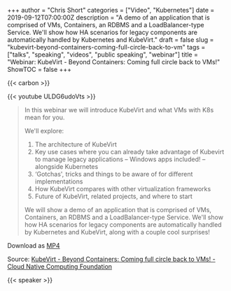 +++
author = "Chris Short"
categories = ["Video", "Kubernetes"]
date = 2019-09-12T07:00:00Z
description = "A demo of an application that is comprised of VMs, Containers, an RDBMS and a LoadBalancer-type Service. We'll show how HA scenarios for legacy components are automatically handled by Kubernetes and KubeVirt."
draft = false
slug = "kubevirt-beyond-containers-coming-full-circle-back-to-vm"
tags = ["talks", "speaking", "videos", "public speaking", "webinar"]
title = "Webinar: KubeVirt - Beyond Containers: Coming full circle back to VMs!"
ShowTOC = false
+++

{{< carbon >}}

{{< youtube ULDG6udoVts >}}

> In this webinar we will introduce KubeVirt and what VMs with K8s mean for you.
>
> We'll explore:
>
> 1. The architecture of KubeVirt
> 1. Key use cases where you can already take advantage of Kubevirt to manage legacy applications – Windows apps included! – alongside Kubernetes
> 1. ‘Gotchas', tricks and things to be aware of for different implementations
> 1. How KubeVirt compares with other virtualization frameworks
> 1. Future of KubeVirt, related projects, and where to start
>
> We will show a demo of an application that is comprised of VMs, Containers, an RDBMS and a LoadBalancer-type Service. We'll show how HA scenarios for legacy components are automatically handled by Kubernetes and KubeVirt, along with a couple cool surprises!

Download as [MP4](https://shortcdn.com/chrisshort/KubeVirt-Beyond-Containers-Coming-full-circle-back-to-VMs.mp4)

Source: [KubeVirt - Beyond Containers: Coming full circle back to VMs! - Cloud Native Computing Foundation](https://www.cncf.io/online-programs/kubevirt-beyond-containers-coming-full-circle-back-to-vms/)  

{{< speaker >}}

